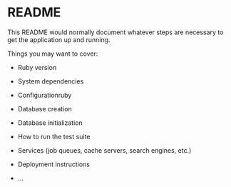# README

This README would normally document whatever steps are necessary to get the
application up and running.

Things you may want to cover:

* Ruby version

* System dependencies

* Configurationruby

* Database creation

* Database initialization

* How to run the test suite

* Services (job queues, cache servers, search engines, etc.)

* Deployment instructions

* ...
